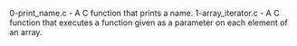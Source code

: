 0-print_name.c - A C  function that prints a name.
1-array_iterator.c - A C function that executes a function given as a parameter on each element of an array.
